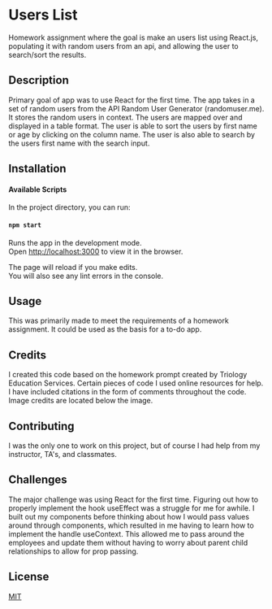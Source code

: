 # Users List
Homework assignment where the goal is make an users list using React.js, populating it with random users from an api, and allowing the user to search/sort the results.

## Description 
Primary goal of app was to use React for the first time. The app takes in a set of random users from the API Random User Generator (randomuser.me). It stores the random users in context. The users are mapped over and displayed in a table format. The user is able to sort the users by first name or age by clicking on the column name. The user is also able to search by the users first name with the search input.

## Installation
#### Available Scripts

In the project directory, you can run:

#### `npm start`

Runs the app in the development mode.<br />
Open [http://localhost:3000](http://localhost:3000) to view it in the browser.

The page will reload if you make edits.<br />
You will also see any lint errors in the console.

## Usage 
This was primarily made to meet the requirements of a homework assignment. It could be used as the basis for a to-do app.

## Credits 
I created this code based on the homework prompt created by Triology Education Services. Certain pieces of code I used online resources for help. I have included citations in the form of comments throughout the code. Image credits are located below the image.

## Contributing 
I was the only one to work on this project, but of course I had help from my instructor, TA's, and classmates.

## Challenges
The major challenge was using React for the first time. Figuring out how to properly implement the hook useEffect was a struggle for me for awhile. I built out my components before thinking about how I would pass values around through components, which resulted in me having to learn how to implement the handle useContext. This allowed me to pass around the employees and update them without having to worry about parent child relationships to allow for prop passing.

## License
[MIT](https://choosealicense.com/licenses/mit/)
